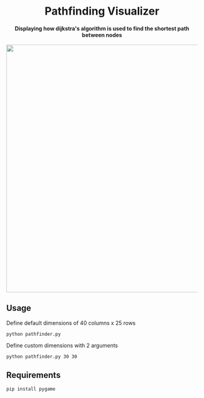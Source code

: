 <h1 align="center">
  Pathfinding Visualizer
</h1>

<h4 align="center">Displaying how dijkstra's algorithm is used to find the shortest path between nodes
  <br>
  <br>
  <img src="https://user-images.githubusercontent.com/34258175/169211994-97687887-7066-4949-80a7-359892398fe0.png" width="650" />
  <br>
</h4>

## Usage

Define default dimensions of 40 columns x 25 rows

```
python pathfinder.py
```

Define custom dimensions with 2 arguments
```
python pathfinder.py 30 30
```

## Requirements

```
pip install pygame
```

